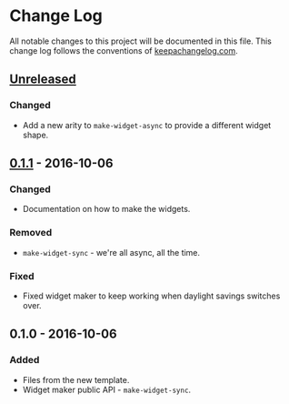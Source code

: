 # Change Log
All notable changes to this project will be documented in this file. This change log follows the conventions of [keepachangelog.com](http://keepachangelog.com/).

## [Unreleased]
### Changed
- Add a new arity to `make-widget-async` to provide a different widget shape.

## [0.1.1] - 2016-10-06
### Changed
- Documentation on how to make the widgets.

### Removed
- `make-widget-sync` - we're all async, all the time.

### Fixed
- Fixed widget maker to keep working when daylight savings switches over.

## 0.1.0 - 2016-10-06
### Added
- Files from the new template.
- Widget maker public API - `make-widget-sync`.

[Unreleased]: https://github.com/your-name/hello2/compare/0.1.1...HEAD
[0.1.1]: https://github.com/your-name/hello2/compare/0.1.0...0.1.1
